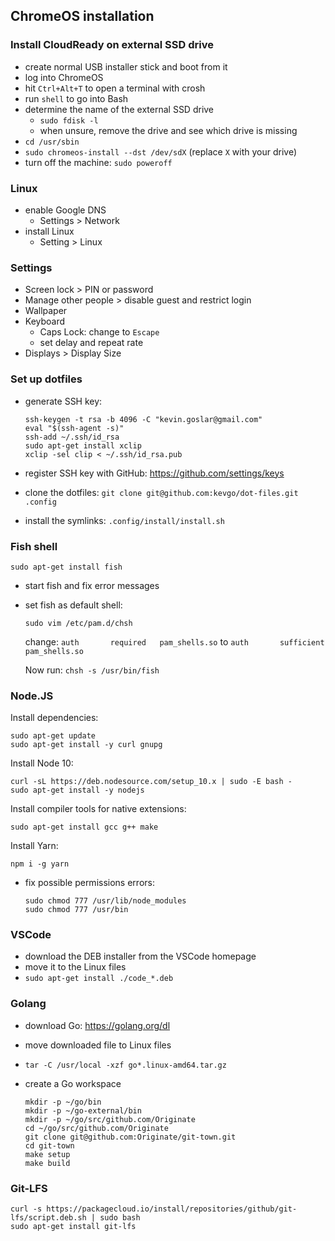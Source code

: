 ## ChromeOS installation

### Install CloudReady on external SSD drive
 - create normal USB installer stick and boot from it
- log into ChromeOS
- hit `Ctrl+Alt+T` to open a terminal with crosh
- run `shell` to go into Bash
- determine the name of the external SSD drive
   - `sudo fdisk -l`
   - when unsure, remove the drive and see which drive is missing
- `cd /usr/sbin`
- `sudo chromeos-install --dst /dev/sdX`  (replace `X` with your drive)
- turn off the machine: `sudo poweroff`


### Linux

- enable Google DNS
   - Settings > Network
- install Linux
   - Setting > Linux


### Settings

- Screen lock > PIN or password
- Manage other people > disable guest and restrict login
- Wallpaper
- Keyboard
  - Caps Lock: change to `Escape`
  - set delay and repeat rate
- Displays > Display Size

### Set up dotfiles

- generate SSH key:
  
  ```
  ssh-keygen -t rsa -b 4096 -C "kevin.goslar@gmail.com"
  eval "$(ssh-agent -s)"
  ssh-add ~/.ssh/id_rsa
  sudo apt-get install xclip
  xclip -sel clip < ~/.ssh/id_rsa.pub
  ```
- register SSH key with GitHub: https://github.com/settings/keys
- clone the dotfiles: `git clone git@github.com:kevgo/dot-files.git .config`
- install the symlinks: `.config/install/install.sh`

### Fish shell

```
sudo apt-get install fish
```

- start fish and fix error messages
- set fish as default shell:
  ```
  sudo vim /etc/pam.d/chsh
  ```
  
  change: `auth       required   pam_shells.so`
  to
  `auth       sufficient   pam_shells.so`
  
  Now run: `chsh -s /usr/bin/fish`

### Node.JS

Install dependencies:

```
sudo apt-get update
sudo apt-get install -y curl gnupg
```

Install Node 10:

```
curl -sL https://deb.nodesource.com/setup_10.x | sudo -E bash -
sudo apt-get install -y nodejs
```

Install compiler tools for native extensions:

```
sudo apt-get install gcc g++ make
```

Install Yarn:

```
npm i -g yarn
```

- fix possible permissions errors:

    ```
    sudo chmod 777 /usr/lib/node_modules
    sudo chmod 777 /usr/bin
    ```


### VSCode

- download the DEB installer from the VSCode homepage
- move it to the Linux files
- `sudo apt-get install ./code_*.deb`


### Golang

- download Go: https://golang.org/dl
- move downloaded file to Linux files
- `tar -C /usr/local -xzf go*.linux-amd64.tar.gz`
- create a Go workspace

  ```
  mkdir -p ~/go/bin
  mkdir -p ~/go-external/bin
  mkdir -p ~/go/src/github.com/Originate
  cd ~/go/src/github.com/Originate
  git clone git@github.com:Originate/git-town.git
  cd git-town
  make setup
  make build
  ```

### Git-LFS

```
curl -s https://packagecloud.io/install/repositories/github/git-lfs/script.deb.sh | sudo bash
sudo apt-get install git-lfs
```
